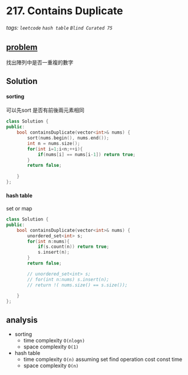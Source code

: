 # 217. Contains Duplicate


###### tags: `leetcode` `hash table` `Blind Curated 75`


## [problem](https://leetcode.com/problems/contains-duplicate/)
找出陣列中是否一重複的數字

## Solution

#### sorting
可以先sort 是否有前後兩元素相同

```c++
class Solution {
public:
    bool containsDuplicate(vector<int>& nums) {
        sort(nums.begin(), nums.end());
        int n = nums.size();
        for(int i=1;i<n;++i){
            if(nums[i] == nums[i-1]) return true;
        }
        return false;
        
    }
};
```
#### hash table
set or map

```c++
class Solution {
public:
    bool containsDuplicate(vector<int>& nums) {
        unordered_set<int> s;
        for(int n:nums){
            if(s.count(n)) return true;
            s.insert(n);
        }
        return false;

        // unordered_set<int> s;
        // for(int n:nums) s.insert(n);
        // return !( nums.size() == s.size());
        
    }
};
```
## analysis
- sorting
    - time complexity `O(nlogn)`
    - space complexity `O(1)`
- hash table
    - time complexity `O(n)` assuming set find operation cost const time
    - space complexity `O(n)`

